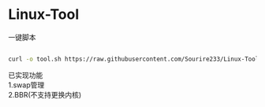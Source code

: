 # Linux-Tool
一键脚本
```bash

curl -o tool.sh https://raw.githubusercontent.com/Sourire233/Linux-Tool/main/tool.sh && chmod +x tool.sh && ./tool.sh
```
已实现功能  
1.swap管理  
2.BBR(不支持更换内核)
